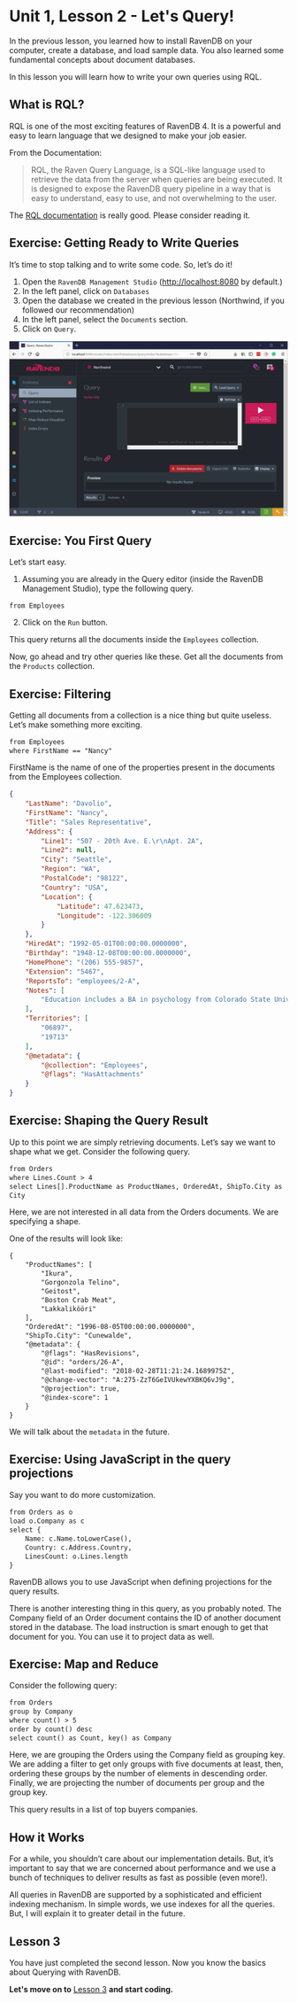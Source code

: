 Unit 1, Lesson 2 - Let's Query!
======================================

In the previous lesson, you learned how to install RavenDB on your computer,
create a database, and load sample data. You also learned some fundamental
concepts about document databases.

In this lesson you will learn how to write your own queries using RQL.

What is RQL?
----------------

RQL is one of the most exciting features of RavenDB 4. It is a powerful and easy to
learn language that we designed to make your job easier.

From the Documentation:

>RQL, the Raven Query Language, is a SQL-like language used to retrieve the data
from the server when queries are being executed. It is designed to expose the RavenDB
query pipeline in a way that is easy to understand, easy to use, and not 
overwhelming to the user.

The [RQL
documentation](https://ravendb.net/docs/article-page/4.0/csharp/indexes/querying/what-is-rql)
is really good. Please consider reading it.


Exercise: Getting Ready to Write Queries
----------------------------------------

It’s time to stop talking and to write some code. So, let’s do it!

1.  Open the `RavenDB Management Studio` (<http://localhost:8080> by default.)
2.  In the left panel, click on `Databases`
3.  Open the database we created in the previous lesson (Northwind, if you
    followed our recommendation)
4.  In the left panel, select the `Documents` section.
5.  Click on `Query`.

![](media/23k4h1k2j4hk24kh12khj243.png)

Exercise: You First Query
-------------------------

Let’s start easy.

1.  Assuming you are already in the Query editor (inside the RavenDB Management
    Studio), type the following query.

```
from Employees
```
2.  Click on the `Run` button.

This query returns all the documents inside the `Employees` collection. 

Now, go ahead and try other queries like these. Get all the documents from the `Products` collection.

Exercise: Filtering
-------------------

Getting all documents from a collection is a nice thing but quite useless. Let’s make something more exciting.
  
```
from Employees
where FirstName == "Nancy"
```

FirstName is the name of one of the properties present in the documents from the Employees collection.

```json
{
    "LastName": "Davolio",
    "FirstName": "Nancy",
    "Title": "Sales Representative",
    "Address": {
        "Line1": "507 - 20th Ave. E.\r\nApt. 2A",
        "Line2": null,
        "City": "Seattle",
        "Region": "WA",
        "PostalCode": "98122",
        "Country": "USA",
        "Location": {
            "Latitude": 47.623473,
            "Longitude": -122.306009
        }
    },
    "HiredAt": "1992-05-01T00:00:00.0000000",
    "Birthday": "1948-12-08T00:00:00.0000000",
    "HomePhone": "(206) 555-9857",
    "Extension": "5467",
    "ReportsTo": "employees/2-A",
    "Notes": [
        "Education includes a BA in psychology from Colorado State University in 1970.  She also completed \"The Art of the Cold Call.\"  Nancy is a member of Toastmasters International."
    ],
    "Territories": [
        "06897",
        "19713"
    ],
    "@metadata": {
        "@collection": "Employees",
        "@flags": "HasAttachments"
    }
}
```

Exercise: Shaping the Query Result
----------------------------------

Up to this point we are simply retrieving documents. Let’s say we want to shape what we get. Consider the following query.

```
from Orders
where Lines.Count > 4
select Lines[].ProductName as ProductNames, OrderedAt, ShipTo.City as City
```

Here, we are not interested in all data from the Orders documents. We are specifying a shape.

One of the results will look like:

```
{
    "ProductNames": [
        "Ikura",
        "Gorgonzola Telino",
        "Geitost",
        "Boston Crab Meat",
        "Lakkalikööri"
    ],
    "OrderedAt": "1996-08-05T00:00:00.0000000",
    "ShipTo.City": "Cunewalde",
    "@metadata": {
        "@flags": "HasRevisions",
        "@id": "orders/26-A",
        "@last-modified": "2018-02-28T11:21:24.1689975Z",
        "@change-vector": "A:275-ZzT6GeIVUkewYXBKQ6vJ9g",
        "@projection": true,
        "@index-score": 1
    }
}
```

We will talk about the `metadata` in the future.

Exercise: Using JavaScript in the query projections
---------------------------------------------------
Say you want to do more customization.

```
from Orders as o
load o.Company as c
select {
    Name: c.Name.toLowerCase(),
    Country: c.Address.Country,
    LinesCount: o.Lines.length
}
```
RavenDB allows you to use JavaScript when defining projections for the query results.

There is another interesting thing in this query, as you probably noted. The
Company field of an Order document contains the ID of another document stored in
the database. The load instruction is smart enough to get that document for you.
You can use it to project data as well.

Exercise: Map and Reduce
-----------------------------------

Consider the following query:

```
from Orders
group by Company
where count() > 5
order by count() desc
select count() as Count, key() as Company
```

Here, we are grouping the Orders using the Company field as
grouping key. We are adding a filter to get only groups with five documents
at least, then, ordering these groups by the number of elements in descending
order. Finally, we are projecting the number of documents per group and the
group key.

This query results in a list of top buyers companies.

How it Works
------------

For a while, you shouldn’t care about our implementation details. But, it’s
important to say that we are concerned about performance and we use a bunch of
techniques to deliver results as fast as possible (even more!).

All queries in RavenDB are supported by a sophisticated and efficient indexing
mechanism. In simple words, we use indexes for all the queries. But, I will
explain it to greater detail in the future.

Lesson 3
-------------------------

You have just completed the second lesson. Now you know the basics about Querying with RavenDB. 

**Let's move on to** [Lesson 3](../lesson3/README.md) **and start coding.**
